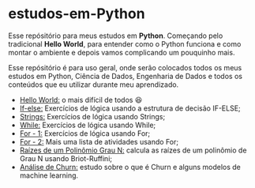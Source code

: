 # estudos-em-Python
Esse repósitório para meus estudos em **Python**.
Começando pelo tradicional **Hello World**, para entender como o Python funciona e como montar o ambiente e depois vamos complicando um pouquinho mais.

Esse repósitório é para uso geral, onde serão colocados todos os meus estudos em Python, Ciência de Dados, Engenharia de Dados e todos os conteúdos que eu utilizar durante meu aprendizado.

* [Hello World:](https://github.com/ariana-caetano/estudos-em-Python/blob/c848b4e27f46b37c627648f9ef37631a844a0a93/20220503_HelloWorld.py) o mais difícil de todos :laughing:
* [If-else:](https://github.com/ariana-caetano/estudos-em-Python/blob/2ee137cdc579a1be16ad1c21248f15cf4c2ecbe5/ExerciciosPython_if_else.ipynb) Exercícios de lógica usando a estrutura de decisão IF-ELSE;
* [Strings:](https://github.com/ariana-caetano/estudos-em-Python/blob/d2dc08cf60baef435c0a02e24d96458da9b12994/ExerciciosPython_strings.ipynb) Exercícios de lógica usando Strings;
* [While:](https://github.com/ariana-caetano/estudos-em-Python/blob/5bcc9972706491b87206cd6fa186fa703849f2d3/ExerciciosPython_while.ipynb) Exercícios de lógica usando While;
* [For - 1:](https://github.com/ariana-caetano/estudos-em-Python/blob/ba3f16932ea0f4cd21bb29d8964dc41429fd808f/ExerciciosPython_for.ipynb) Exercícios de lógica usando For;
* [For - 2:](https://github.com/ariana-caetano/estudos-em-Python/blob/73a22f4f7ea6b59600cc680666a739aa25c01201/5_AtividadeLacosRepeticaoFOR.ipynb) Mais uma lista de atividades usando For;
* [Raízes de um Polinômio Grau N:](https://github.com/ariana-caetano/estudos-em-Python/blob/c848b4e27f46b37c627648f9ef37631a844a0a93/raizesPolinomioGrauN.ipynb) calcula as raízes de um polinômio de Grau N usando Briot-Ruffini;
* [Análise de Churn:](https://github.com/ariana-caetano/estudos-em-Python/blob/c848b4e27f46b37c627648f9ef37631a844a0a93/AnaliseChun.ipynb) estudo sobre o que é Churn e alguns modelos de machine learning.
 

 
